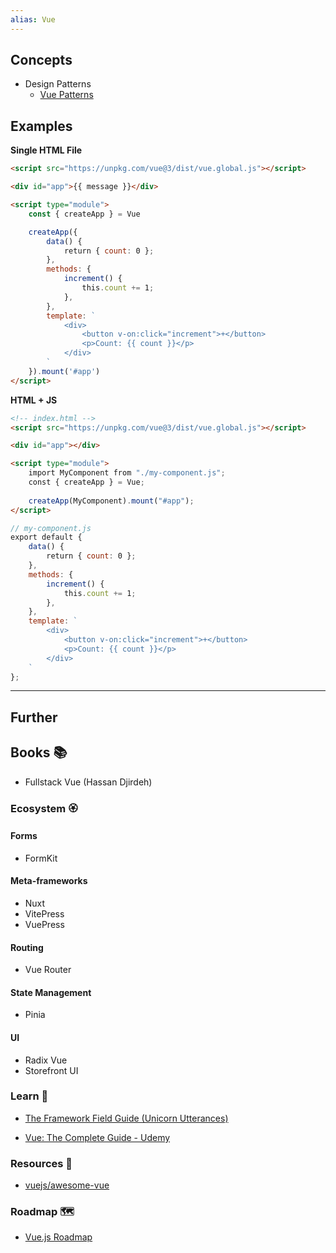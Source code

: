 ```yaml
---
alias: Vue
---
```

## Concepts

- Design Patterns
    - [Vue Patterns](https://www.patterns.dev/vue)
## Examples

**Single HTML File**

```html
<script src="https://unpkg.com/vue@3/dist/vue.global.js"></script>

<div id="app">{{ message }}</div>

<script type="module">
    const { createApp } = Vue

    createApp({
        data() {
            return { count: 0 };
        },
        methods: {
            increment() {
                this.count += 1;
            },
        },
        template: `
            <div>
                <button v-on:click="increment">+</button>
                <p>Count: {{ count }}</p>
            </div>
        `
    }).mount('#app')
</script>
```

**HTML + JS**

```html
<!-- index.html -->
<script src="https://unpkg.com/vue@3/dist/vue.global.js"></script>

<div id="app"></div>

<script type="module">
    import MyComponent from "./my-component.js";
    const { createApp } = Vue;
    
    createApp(MyComponent).mount("#app");
</script>
```

```js
// my-component.js
export default {
    data() {
        return { count: 0 };
    },
    methods: {
        increment() {
            this.count += 1;
        },
    },
    template: `
        <div>
            <button v-on:click="increment">+</button>
            <p>Count: {{ count }}</p>
        </div>
    `
};
```


---
## Further

## Books 📚

- Fullstack Vue (Hassan Djirdeh)

### Ecosystem 🏵

#### Forms

- FormKit

#### Meta-frameworks 

- Nuxt 
- VitePress
- VuePress

#### Routing

- Vue Router

#### State Management

- Pinia

#### UI

- Radix Vue
- Storefront UI

### Learn 🧠

- [The Framework Field Guide (Unicorn Utterances)](https://unicorn-utterances.com/collections/framework-field-guide)

- [Vue: The Complete Guide - Udemy](https://www.udemy.com/course/vuejs-2-the-complete-guide/)

### Resources 🧩

- [vuejs/awesome-vue](https://github.com/vuejs/awesome-vue#readme)

### Roadmap 🗺

- [Vue.js Roadmap](https://roadmap.sh/vue)
